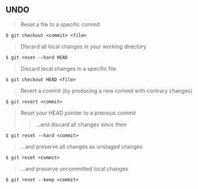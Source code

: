 UNDO
----

> Reset a file to a specific commit

    $ git checkout <commit> <file>

> Discard all local changes in your working directory

    $ git reset --hard HEAD

> Discard local changes in a specific file

    $ git checkout HEAD <file>

> Revert a commit (by producing a new commit with contrary changes)

    $ git revert <commit>

> Reset your HEAD pointer to a previous commit
>
> > ...and discard all changes since then

    $ git reset --hard <commit>

> ...and preserve all changes as unstaged changes

    $ git reset <commit>

> ...and preserve uncommitted local changes

    $ git reset --keep <commit>
